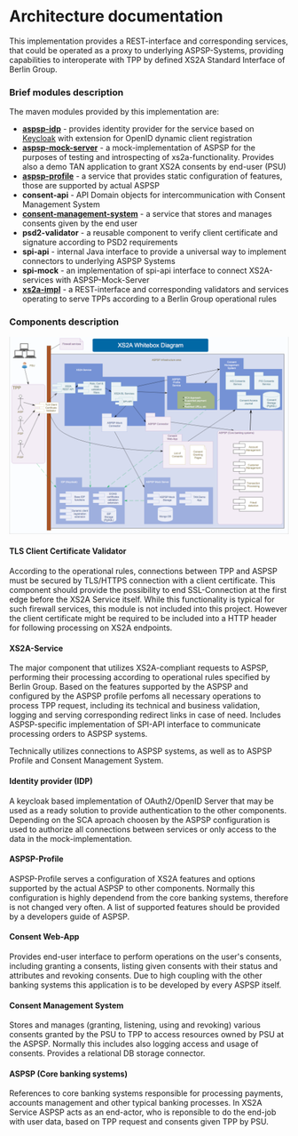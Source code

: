 # Architecture documentation

This implementation provides a REST-interface and corresponding services, that could be operated as a proxy to 
underlying ASPSP-Systems,
providing capabilities to interoperate with TPP by defined XS2A Standard Interface of Berlin Group.

### Brief modules description
The maven modules provided by this implementation are:
* [**aspsp-idp**](../../aspsp-idp/README.md) - provides identity provider for the service based on 
[Keycloak](https://www.keycloak.org/) with extension for OpenID dynamic client registration
* [**aspsp-mock-server**](../../aspsp-mock-server/README.md) - a mock-implementation of ASPSP for the purposes of 
testing and introspecting of xs2a-functionality. Provides also a demo TAN application to grant XS2A consents by end-user 
(PSU)
* [**aspsp-profile**](../../aspsp-profile/README.md) - a service that provides static configuration of features, those 
are supported by actual ASPSP 
* **consent-api** - API Domain objects for intercommunication with Consent Management System
* [**consent-management-system**](../../consent-management-system/README.md) - a service that stores and manages 
consents given by the end user
* **psd2-validator** - a reusable component to verify client certificate and signature according to PSD2 requirements
* **spi-api** - internal Java interface to provide a universal way to implement connectors to underlying ASPSP Systems
* **spi-mock** - an implementation of spi-api interface to connect XS2A-services with ASPSP-Mock-Server
* [**xs2a-impl**](../../xs2a-impl/README.md) - a REST-interface and corresponding validators and services operating to 
serve TPPs according to a Berlin Group operational rules

### Components description
![Component diagram](Whitebox.png)

#### TLS Client Certificate Validator
According to the operational rules, connections between TPP and ASPSP must be secured by TLS/HTTPS connection with a 
client certificate. This component should provide the possibility to end SSL-Connection at the first edge before the 
XS2A Service itself.
While this functionality is typical for such firewall services, this module is not included into this project. However 
the client certificate might be required to be included into a HTTP header for following processing on XS2A endpoints.

#### XS2A-Service
The major component that utilizes XS2A-compliant requests to ASPSP, performing their processing according to operational
rules specified by Berlin Group. Based on the features supported by the ASPSP and configured by the ASPSP profile 
perfoms all necessary operations to process TPP request, including its technical and business validation, logging and 
serving corresponding redirect links in case of need.
Includes ASPSP-specific implementation of SPI-API interface to communicate processing orders to ASPSP systems.
 
Technically utilizes connections to ASPSP systems, as well as to ASPSP Profile and Consent Management System.

#### Identity provider (IDP)
A keycloak based implementation of OAuth2/OpenID Server that may be used as a ready solution to provide authentication 
to the other components. Depending on the SCA aproach choosen by the ASPSP configuration is used to authorize all 
connections between services or only access to the data in the mock-implementation.

#### ASPSP-Profile
ASPSP-Profile serves a configuration of XS2A features and options supported by the actual ASPSP to other components. 
Normally this configuration is highly dependend from the core banking systems, therefore is not changed very often.
A list of supported features should be provided by a developers guide of ASPSP.

#### Consent Web-App
Provides end-user interface to perform operations on the user's consents, including granting a consents, listing given 
consents with their status and attributes and revoking consents. Due to high coupling with the other banking systems 
this application is to be developed by every ASPSP itself.

#### Consent Management System
Stores and manages (granting, listening, using and revoking) various consents granted by the PSU to TPP to access 
resources owned by PSU at the ASPSP. Normally this includes also logging access and usage of consents. 
Provides a relational DB storage connector.

#### ASPSP (Core banking systems)
References to core banking systems responsible for processing payments, accounts management and other typical banking 
processes. In XS2A Service ASPSP acts as an end-actor, who is reponsible to do the end-job with user data, based on TPP 
request and consents given TPP by PSU.

